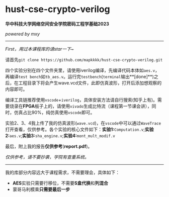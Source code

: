 # hust-cse-crypto-verilog

**华中科技大学网络空间安全学院密码工程学基础2023**

*powered by mxy*

------

*First，用过本课程库的请star一下~*

请首先`git clone https://github.com/mapkkkk/hust-cse-crypto-verilog.git`

四个实验分别在四个文件夹里，请使用iverilog编译，先编译代码本体如`aes.v`，再编译`test bench`如`tb_aes.v`。运行完`testbench`(`terminal`输出**[done]**)之后，在工程目录下将会产生wave.vcd文件，此即仿真波形，打开后添加想观察的内容即可。

编译工具链推荐使用`vscode`+`iverilog`，具体安装方法请自行搜索(知乎上有)。需要烧录在**FPGA**板子上的，请使用`vivado`生成比特流（课程第一节课会讲），同时，仿真占比90%，纯仿真使用`vscode`即可。

实验2、3、4我上传了我的仿真波形(`wave.vcd`)，在`vscode`中可以通过`WaveTrace`打开查看，仅供参考。各个实验的核心文件如下：**实验1:**`Computation.v`;**实验2:**`aes.v`;**实验3:**`sha_engine.v`;**实验4:**`mont_mult_modif.v`

最后，附上我的报告**仅供参考**(**report.pdf**)。

*仅供参考，请不要抄袭，学院有查重系统。*

------

我的库部分内容远大于课程需求，不需要理会，具体如下：

- **AES**实验只需要行移位，不需要**S盒代换**和**列混合**
- 蒙哥马利模乘**只需要最后一步**
